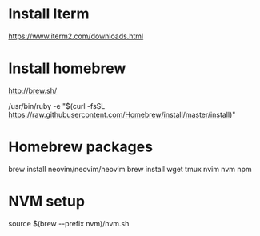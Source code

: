 
# Install Iterm
https://www.iterm2.com/downloads.html

# Install homebrew
http://brew.sh/

/usr/bin/ruby -e "$(curl -fsSL https://raw.githubusercontent.com/Homebrew/install/master/install)"

# Homebrew packages
brew install neovim/neovim/neovim
brew install wget tmux nvim nvm npm

# NVM setup
source $(brew --prefix nvm)/nvm.sh


